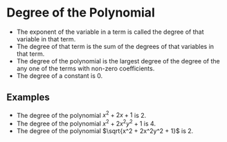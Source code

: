 # Degree of the Polynomial

- The exponent of the variable in a term is called the degree of that variable in that term.
- The degree of that term is the sum of the degrees of that variables in that term.
- The degree of the polynomial is the largest degree of the degree of the any one of the terms with non-zero coefficients.
- The degree of a constant is 0.

## Examples

- The degree of the polynomial $x^2 + 2x + 1$ is $2$.
- The degree of the polynomial $x^2 + 2x^2y^2 + 1$ is $4$.
- The degree of the polynomial $\sqrt{x^2 + 2x^2y^2 + 1}$ is $2$.
